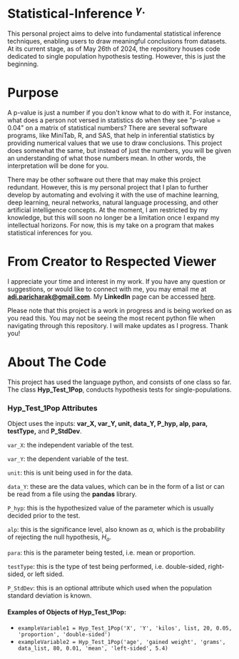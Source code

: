 # Statistical-Inference <sup> $\gamma$.
This personal project aims to delve into fundamental statistical inference techniques, enabling users to draw meaningful conclusions from datasets. At its current stage, as of May 26th of 2024, the repository houses code dedicated to single population hypothesis testing. However, this is just the beginning.

# Purpose
A p-value is just a number if you don't know what to do with it. For instance, what does a person not versed in statistics do when they see "p-value = 0.04" on a matrix of statistical numbers? There are several software programs, like MiniTab, R, and SAS, that help in inferential statistics by providing numerical values that we use to draw conclusions. This project does somewhat the same, but instead of just the numbers, you will be given an understanding of what those numbers mean. In other words, the interpretation will be done for you.

There may be other software out there that may make this project redundant. However, this is my personal project that I plan to further develop by automating and evolving it with the use of machine learning, deep learning, neural networks, natural language processing, and other artificial intelligence concepts. At the moment, I am restricted by my knowledge, but this will soon no longer be a limitation once I expand my intellectual horizons. For now, this is my take on a program that makes statistical inferences for you.

# From Creator to Respected Viewer
I appreciate your time and interest in my work. If you have any question or suggestions, or would like to connect with me, you may email me at **adi.paricharak@gmail.com**. My **LinkedIn** page can be accessed [here](www.linkedin.com/in/aditya-paricharak-2003asp).

Please note that this project is a work in progress and is being worked on as you read this. You may not be seeing the most recent python file when navigating through this repository. I will make updates as I progress. Thank you!

# About The Code

This project has used the language python, and consists of one class so far. The class **Hyp_Test_1Pop**, conducts hypothesis tests for single-populations.

### Hyp_Test_1Pop Attributes
Object uses the inputs: **var_X, var_Y, unit, data_Y, P_hyp, alp, para, testType,** and **P_StdDev**.

`var_X`: the independent variable of the test.

`var_Y`: the dependent variable of the test.

`unit`: this is unit being used in for the data.

`data_Y`: these are the data values, which can be in the form of a list or can be read from a file using the **pandas** library.

`P_hyp`: this is the hypothesized value of the parameter which is usually decided prior to the test.

`alp`: this is the significance level, also known as $\alpha$, which is the probability of rejecting the null hypothesis, $H_{o}$.

`para`: this is the parameter being tested, i.e. mean or proportion.

`testType`: this is the type of test being performed, i.e. double-sided, right-sided, or left sided.

`P_StdDev`: this is an optional attribute which used when the population standard deviation is known.

#### Examples of Objects of Hyp_Test_1Pop: 
- `exampleVariable1 = Hyp_Test_1Pop('X', 'Y', 'kilos', list, 20, 0.05, 'proportion', 'double-sided')`
- `exampleVariable2 = Hyp_Test_1Pop('age', 'gained weight', 'grams', data_list, 80, 0.01, 'mean', 'left-sided', 5.4)`



